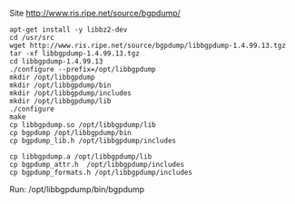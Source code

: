 Site http://www.ris.ripe.net/source/bgpdump/

    apt-get install -y libbz2-dev
    cd /usr/src
    wget http://www.ris.ripe.net/source/bgpdump/libbgpdump-1.4.99.13.tgz
    tar -xf libbgpdump-1.4.99.13.tgz
    cd libbgpdump-1.4.99.13
    ./configure --prefix=/opt/libbgpdump
    mkdir /opt/libbgpdump
    mkdir /opt/libbgpdump/bin
    mkdir /opt/libbgpdump/includes
    mkdir /opt/libbgpdump/lib
    ./configure
    make
    cp libbgpdump.so /opt/libbgpdump/lib
    cp bgpdump /opt/libbgpdump/bin
    cp bgpdump_lib.h /opt/libbgpdump/includes

    cp libbgpdump.a /opt/libbgpdump/lib
    cp bgpdump_attr.h  /opt/libbgpdump/includes
    cp bgpdump_formats.h /opt/libbgpdump/includes

Run:
     /opt/libbgpdump/bin/bgpdump
